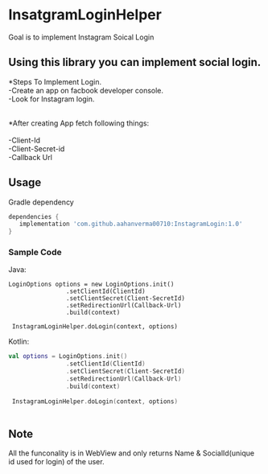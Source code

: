 # InsatgramLoginHelper

Goal is to implement Instagram Soical Login

## Using this library you can implement social login.

*Steps To Implement Login.<br>
-Create an app on facbook developer console.<br>
-Look for Instagram login.<br><br>

*After creating App fetch following things:<br><br>
-Client-Id<br>
-Client-Secret-id<br>
-Callback Url

## Usage
Gradle dependency
```groovy
dependencies {
   implementation 'com.github.aahanverma00710:InstagramLogin:1.0'
}
```

### Sample Code

Java:
```
LoginOptions options = new LoginOptions.init()
                .setClientId(ClientId)
                .setClientSecret(Client-SecretId)
                .setRedirectionUrl(Callback-Url)
                .build(context)
 
 InstagramLoginHelper.doLogin(context, options)
 ```
Kotlin:

```kotlin
val options = LoginOptions.init()
                .setClientId(ClientId)
                .setClientSecret(Client-SecretId)
                .setRedirectionUrl(Callback-Url)
                .build(context)
 
 InstagramLoginHelper.doLogin(context, options)
 
```

## Note
All the funconality is in WebView and only returns Name & SocialId(unique id used for login) of the user.
